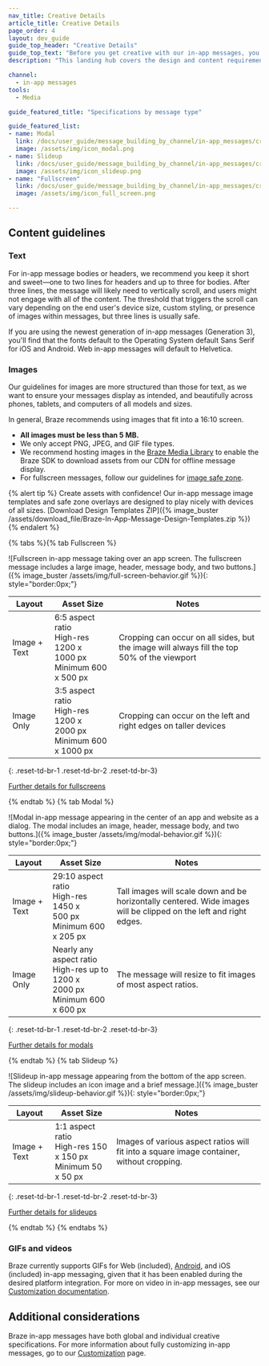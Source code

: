 ```yaml
---
nav_title: Creative Details
article_title: Creative Details
page_order: 4
layout: dev_guide
guide_top_header: "Creative Details"
guide_top_text: "Before you get creative with our in-app messages, you should know some of the guidelines. All in-app messages templates are designed to display varying lengths of text and sizes of images across modern devices. To ensure your message displays well on all phones, tablets, and computers, we recommend you follow these guidelines and always <a href='/docs/user_guide/message_building_by_channel/in-app_messages/testing/'>test your messages</a> before launching. <br><br> Check out the following message type Creative Specs or the global Creative Details article."
description: "This landing hub covers the design and content requirements for the three types of in-app messages, modal, slideup, and fullscreen."

channel:
  - in-app messages
tools:
  - Media

guide_featured_title: "Specifications by message type"

guide_featured_list:
- name: Modal
  link: /docs/user_guide/message_building_by_channel/in-app_messages/creative_details/modal/
  image: /assets/img/icon_modal.png
- name: Slideup
  link: /docs/user_guide/message_building_by_channel/in-app_messages/creative_details/slideup/
  image: /assets/img/icon_slideup.png
- name: "Fullscreen"
  link: /docs/user_guide/message_building_by_channel/in-app_messages/creative_details/fullscreen/
  image: /assets/img/icon_full_screen.png

---
```


## Content guidelines

### Text

For in-app message bodies or headers, we recommend you keep it short and sweet—one to two lines for headers and up to three for bodies. After three lines, the message will likely need to vertically scroll, and users might not engage with all of the content. The threshold that triggers the scroll can vary depending on the end user's device size, custom styling, or presence of images within messages, but three lines is usually safe.

If you are using the newest generation of in-app messages (Generation 3), you'll find that the fonts default to the Operating System default Sans Serif for iOS and Android. Web in-app messages will default to Helvetica.

### Images

Our guidelines for images are more structured than those for text, as we want to ensure your messages display as intended, and beautifully across phones, tablets, and computers of all models and sizes.

In general, Braze recommends using images that fit into a 16:10 screen.

- **All images must be less than 5&nbsp;MB.**
- We only accept PNG, JPEG, and GIF file types.
- We recommend hosting images in the [Braze Media Library]({{site.baseurl}}/user_guide/engagement_tools/templates_and_media/media_library/) to enable the Braze SDK to download assets from our CDN for offline message display.
- For fullscreen messages, follow our guidelines for [image safe zone]({{site.baseurl}}/user_guide/message_building_by_channel/in-app_messages/creative_details/fullscreen/#image-safe-zone).

{% alert tip %} Create assets with confidence! Our in-app message image templates and safe zone overlays are designed to play nicely with devices of all sizes. [Download Design Templates ZIP]({% image_buster /assets/download_file/Braze-In-App-Message-Design-Templates.zip %}) {% endalert %}

{% tabs %}{% tab Fullscreen %}

![Fullscreen in-app message taking over an app screen. The fullscreen message includes a large image, header, message body, and two buttons.]({% image_buster /assets/img/full-screen-behavior.gif %}){: style="border:0px;"}

| Layout | Asset Size | Notes |
|--- | --- | --- |
| Image + Text | 6:5 aspect ratio<br>High-res 1200 x 1000&nbsp;px<br> Minimum 600 x 500&nbsp;px | Cropping can occur on all sides, but the image will always fill the top 50% of the viewport |
| Image Only | 3:5 aspect ratio<br>High-res 1200 x 2000&nbsp;px<br> Minimum 600 x 1000&nbsp;px | Cropping can occur on the left and right edges on taller devices |
{: .reset-td-br-1 .reset-td-br-2 .reset-td-br-3}

[Further details for fullscreens]({{site.baseurl}}/user_guide/message_building_by_channel/in-app_messages/creative_details/fullscreen)


{% endtab %}
{% tab Modal %}

![Modal in-app message appearing in the center of an app and website as a dialog. The modal includes an image, header, message body, and two buttons.]({% image_buster /assets/img/modal-behavior.gif %}){: style="border:0px;"}

| Layout | Asset Size | Notes |
|--- | --- | ------ |
| Image + Text | 29:10 aspect ratio<br>High-res 1450 x 500&nbsp;px<br> Minimum 600 x 205&nbsp;px | Tall images will scale down and be horizontally centered. Wide images will be clipped on the left and right edges. |
| Image Only | Nearly any aspect ratio<br>High-res up to 1200 x 2000&nbsp;px<br> Minimum 600 x 600&nbsp;px | The message will resize to fit images of most aspect ratios. |
{: .reset-td-br-1 .reset-td-br-2 .reset-td-br-3}

[Further details for modals]({{site.baseurl}}/user_guide/message_building_by_channel/in-app_messages/creative_details/modal)

{% endtab %}
{% tab Slideup %}

![Slideup in-app message appearing from the bottom of the app screen. The slideup includes an icon image and a brief message.]({% image_buster /assets/img/slideup-behavior.gif %}){: style="border:0px;"}

| Layout | Asset Size | Notes |
|--- | --- | --- |
| Image + Text | 1:1 aspect ratio<br>High-res 150 x 150&nbsp;px<br> Minimum 50 x 50&nbsp;px | Images of various aspect ratios will fit into a square image container, without cropping. |
{: .reset-td-br-1 .reset-td-br-2 .reset-td-br-3}

[Further details for slideups]({{site.baseurl}}/user_guide/message_building_by_channel/in-app_messages/creative_details/slideup)

{% endtab %}
{% endtabs %}

### GIFs and videos

Braze currently supports GIFs for Web (included), [Android]({{site.baseurl}}/developer_guide/platform_integration_guides/android/in-app_messaging/customization/gifs/), and iOS (included) in-app messaging, given that it has been enabled during the desired platform integration. For more on video in in-app messages, see our [Customization documentation]({{site.baseurl}}/user_guide/message_building_by_channel/in-app_messages/customize/#video).

## Additional considerations

Braze in-app messages have both global and individual creative specifications. For more information about fully customizing in-app messages, go to our [Customization]({{site.baseurl}}/user_guide/message_building_by_channel/in-app_messages/customize/) page.

<br>
